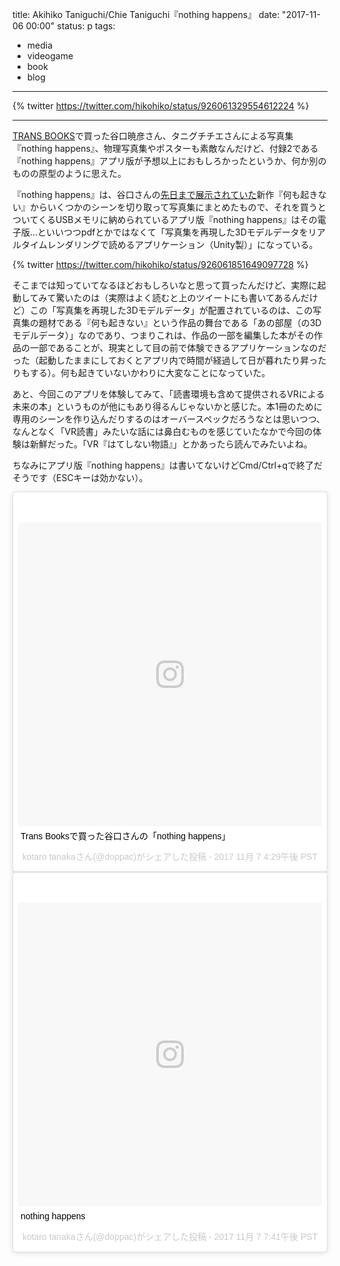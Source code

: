 title: Akihiko Taniguchi/Chie Taniguchi『nothing happens』
date: "2017-11-06 00:00"
status: p
tags:
- media
- videogame
- book
- blog
---

{% twitter https://twitter.com/hikohiko/status/926061329554612224 %}

---

[TRANS BOOKS](/2017/11/04/201711/trans-books/)で買った谷口暁彦さん、タニグチチエさんによる写真集『nothing happens』、物理写真集やポスターも素敵なんだけど、付録2である『nothing happens』アプリ版が予想以上におもしろかったというか、何か別のものの原型のように思えた。

『nothing happens』は、谷口さんの[先日まで展示されていた](/2017/10/07/201710/asian-art-award/)新作『何も起きない』からいくつかのシーンを切り取って写真集にまとめたもので、それを買うとついてくるUSBメモリに納められているアプリ版『nothing happens』はその電子版…といいつつpdfとかではなくて「写真集を再現した3Dモデルデータをリアルタイムレンダリングで読めるアプリケーション（Unity製）」になっている。

{% twitter https://twitter.com/hikohiko/status/926061851649097728 %}

そこまでは知っていてなるほどおもしろいなと思って買ったんだけど、実際に起動してみて驚いたのは（実際はよく読むと上のツイートにも書いてあるんだけど）この「写真集を再現した3Dモデルデータ」が配置されているのは、この写真集の題材である『何も起きない』という作品の舞台である「あの部屋（の3Dモデルデータ）」なのであり、つまりこれは、作品の一部を編集した本がその作品の一部であることが、現実として目の前で体験できるアプリケーションなのだった（起動したままにしておくとアプリ内で時間が経過して日が暮れたり昇ったりもする）。何も起きていないかわりに大変なことになっていた。

あと、今回このアプリを体験してみて、「読書環境も含めて提供されるVRによる未来の本」というものが他にもあり得るんじゃないかと感じた。本1冊のために専用のシーンを作り込んだりするのはオーバースペックだろうなとは思いつつ、なんとなく「VR読書」みたいな話には鼻白むものを感じていたなかで今回の体験は新鮮だった。「VR『はてしない物語』」とかあったら読んでみたいよね。

ちなみにアプリ版『nothing happens』は書いてないけどCmd/Ctrl+qで終了だそうです（ESCキーは効かない）。

<blockquote class="instagram-media" data-instgrm-captioned data-instgrm-version="7" style=" background:#FFF; border:0; border-radius:3px; box-shadow:0 0 1px 0 rgba(0,0,0,0.5),0 1px 10px 0 rgba(0,0,0,0.15); margin: 1px; max-width:658px; padding:0; width:99.375%; width:-webkit-calc(100% - 2px); width:calc(100% - 2px);"><div style="padding:8px;"> <div style=" background:#F8F8F8; line-height:0; margin-top:40px; padding:50.0% 0; text-align:center; width:100%;"> <div style=" background:url(data:image/png;base64,iVBORw0KGgoAAAANSUhEUgAAACwAAAAsCAMAAAApWqozAAAABGdBTUEAALGPC/xhBQAAAAFzUkdCAK7OHOkAAAAMUExURczMzPf399fX1+bm5mzY9AMAAADiSURBVDjLvZXbEsMgCES5/P8/t9FuRVCRmU73JWlzosgSIIZURCjo/ad+EQJJB4Hv8BFt+IDpQoCx1wjOSBFhh2XssxEIYn3ulI/6MNReE07UIWJEv8UEOWDS88LY97kqyTliJKKtuYBbruAyVh5wOHiXmpi5we58Ek028czwyuQdLKPG1Bkb4NnM+VeAnfHqn1k4+GPT6uGQcvu2h2OVuIf/gWUFyy8OWEpdyZSa3aVCqpVoVvzZZ2VTnn2wU8qzVjDDetO90GSy9mVLqtgYSy231MxrY6I2gGqjrTY0L8fxCxfCBbhWrsYYAAAAAElFTkSuQmCC); display:block; height:44px; margin:0 auto -44px; position:relative; top:-22px; width:44px;"></div></div> <p style=" margin:8px 0 0 0; padding:0 4px;"> <a href="https://www.instagram.com/p/BbNtM7wlCZk/" style=" color:#000; font-family:Arial,sans-serif; font-size:14px; font-style:normal; font-weight:normal; line-height:17px; text-decoration:none; word-wrap:break-word;" target="_blank">Trans Booksで買った谷口さんの「nothing happens」</a></p> <p style=" color:#c9c8cd; font-family:Arial,sans-serif; font-size:14px; line-height:17px; margin-bottom:0; margin-top:8px; overflow:hidden; padding:8px 0 7px; text-align:center; text-overflow:ellipsis; white-space:nowrap;">kotaro tanakaさん(@doppac)がシェアした投稿 - <time style=" font-family:Arial,sans-serif; font-size:14px; line-height:17px;" datetime="2017-11-08T00:29:00+00:00">2017 11月 7 4:29午後 PST</time></p></div></blockquote> <script async defer src="//platform.instagram.com/en_US/embeds.js"></script>

<blockquote class="instagram-media" data-instgrm-captioned data-instgrm-version="7" style=" background:#FFF; border:0; border-radius:3px; box-shadow:0 0 1px 0 rgba(0,0,0,0.5),0 1px 10px 0 rgba(0,0,0,0.15); margin: 1px; max-width:658px; padding:0; width:99.375%; width:-webkit-calc(100% - 2px); width:calc(100% - 2px);"><div style="padding:8px;"> <div style=" background:#F8F8F8; line-height:0; margin-top:40px; padding:50.0% 0; text-align:center; width:100%;"> <div style=" background:url(data:image/png;base64,iVBORw0KGgoAAAANSUhEUgAAACwAAAAsCAMAAAApWqozAAAABGdBTUEAALGPC/xhBQAAAAFzUkdCAK7OHOkAAAAMUExURczMzPf399fX1+bm5mzY9AMAAADiSURBVDjLvZXbEsMgCES5/P8/t9FuRVCRmU73JWlzosgSIIZURCjo/ad+EQJJB4Hv8BFt+IDpQoCx1wjOSBFhh2XssxEIYn3ulI/6MNReE07UIWJEv8UEOWDS88LY97kqyTliJKKtuYBbruAyVh5wOHiXmpi5we58Ek028czwyuQdLKPG1Bkb4NnM+VeAnfHqn1k4+GPT6uGQcvu2h2OVuIf/gWUFyy8OWEpdyZSa3aVCqpVoVvzZZ2VTnn2wU8qzVjDDetO90GSy9mVLqtgYSy231MxrY6I2gGqjrTY0L8fxCxfCBbhWrsYYAAAAAElFTkSuQmCC); display:block; height:44px; margin:0 auto -44px; position:relative; top:-22px; width:44px;"></div></div> <p style=" margin:8px 0 0 0; padding:0 4px;"> <a href="https://www.instagram.com/p/BbODM4KFfP-/" style=" color:#000; font-family:Arial,sans-serif; font-size:14px; font-style:normal; font-weight:normal; line-height:17px; text-decoration:none; word-wrap:break-word;" target="_blank">nothing happens</a></p> <p style=" color:#c9c8cd; font-family:Arial,sans-serif; font-size:14px; line-height:17px; margin-bottom:0; margin-top:8px; overflow:hidden; padding:8px 0 7px; text-align:center; text-overflow:ellipsis; white-space:nowrap;">kotaro tanakaさん(@doppac)がシェアした投稿 - <time style=" font-family:Arial,sans-serif; font-size:14px; line-height:17px;" datetime="2017-11-08T03:41:14+00:00">2017 11月 7 7:41午後 PST</time></p></div></blockquote> <script async defer src="//platform.instagram.com/en_US/embeds.js"></script>
